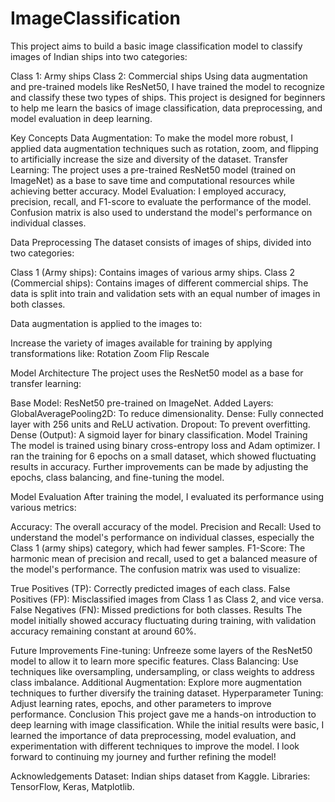 # ImageClassification
This project aims to build a basic image classification model to classify images of Indian ships into two categories:

Class 1: Army ships
Class 2: Commercial ships
Using data augmentation and pre-trained models like ResNet50, I have trained the model to recognize and classify these two types of ships. This project is designed for beginners to help me learn the basics of image classification, data preprocessing, and model evaluation in deep learning.

Key Concepts
Data Augmentation: To make the model more robust, I applied data augmentation techniques such as rotation, zoom, and flipping to artificially increase the size and diversity of the dataset.
Transfer Learning: The project uses a pre-trained ResNet50 model (trained on ImageNet) as a base to save time and computational resources while achieving better accuracy.
Model Evaluation: I employed accuracy, precision, recall, and F1-score to evaluate the performance of the model. Confusion matrix is also used to understand the model's performance on individual classes.

Data Preprocessing
The dataset consists of images of ships, divided into two categories:

Class 1 (Army ships): Contains images of various army ships.
Class 2 (Commercial ships): Contains images of different commercial ships.
The data is split into train and validation sets with an equal number of images in both classes.

Data augmentation is applied to the images to:

Increase the variety of images available for training by applying transformations like:
Rotation
Zoom
Flip
Rescale

Model Architecture
The project uses the ResNet50 model as a base for transfer learning:

Base Model: ResNet50 pre-trained on ImageNet.
Added Layers:
GlobalAveragePooling2D: To reduce dimensionality.
Dense: Fully connected layer with 256 units and ReLU activation.
Dropout: To prevent overfitting.
Dense (Output): A sigmoid layer for binary classification.
Model Training
The model is trained using binary cross-entropy loss and Adam optimizer. I ran the training for 6 epochs on a small dataset, which showed fluctuating results in accuracy. Further improvements can be made by adjusting the epochs, class balancing, and fine-tuning the model.

Model Evaluation
After training the model, I evaluated its performance using various metrics:

Accuracy: The overall accuracy of the model.
Precision and Recall: Used to understand the model's performance on individual classes, especially the Class 1 (army ships) category, which had fewer samples.
F1-Score: The harmonic mean of precision and recall, used to get a balanced measure of the model's performance.
The confusion matrix was used to visualize:

True Positives (TP): Correctly predicted images of each class.
False Positives (FP): Misclassified images from Class 1 as Class 2, and vice versa.
False Negatives (FN): Missed predictions for both classes.
Results
The model initially showed accuracy fluctuating during training, with validation accuracy remaining constant at around 60%. 


Future Improvements
Fine-tuning: Unfreeze some layers of the ResNet50 model to allow it to learn more specific features.
Class Balancing: Use techniques like oversampling, undersampling, or class weights to address class imbalance.
Additional Augmentation: Explore more augmentation techniques to further diversify the training dataset.
Hyperparameter Tuning: Adjust learning rates, epochs, and other parameters to improve performance.
Conclusion
This project gave me a hands-on introduction to deep learning with image classification. While the initial results were basic, I learned the importance of data preprocessing, model evaluation, and experimentation with different techniques to improve the model. I look forward to continuing my journey and further refining the model!

Acknowledgements
Dataset: Indian ships dataset from Kaggle.
Libraries: TensorFlow, Keras, Matplotlib.
